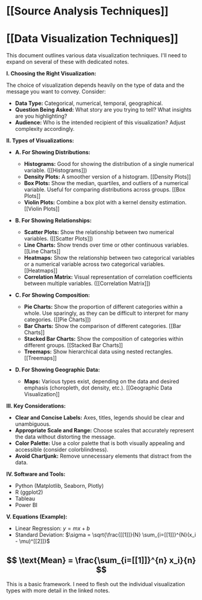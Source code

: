 # [[Source Analysis Techniques]]
# [[Data Visualization Techniques]]

This document outlines various data visualization techniques.  I'll need to expand on several of these with dedicated notes.

**I. Choosing the Right Visualization:**

The choice of visualization depends heavily on the type of data and the message you want to convey.  Consider:

* **Data Type:**  Categorical, numerical, temporal, geographical.
* **Question Being Asked:** What story are you trying to tell?  What insights are you highlighting?
* **Audience:**  Who is the intended recipient of this visualization?  Adjust complexity accordingly.

**II.  Types of Visualizations:**

* **A. For Showing Distributions:**
    * **Histograms:**  Good for showing the distribution of a single numerical variable.  ([[Histograms]])
    * **Density Plots:**  A smoother version of a histogram. [[Density Plots]]
    * **Box Plots:** Show the median, quartiles, and outliers of a numerical variable. Useful for comparing distributions across groups. [[Box Plots]]
    * **Violin Plots:** Combine a box plot with a kernel density estimation.  [[Violin Plots]]

* **B. For Showing Relationships:**
    * **Scatter Plots:** Show the relationship between two numerical variables.  ([[Scatter Plots]])
    * **Line Charts:** Show trends over time or other continuous variables. [[Line Charts]]
    * **Heatmaps:** Show the relationship between two categorical variables or a numerical variable across two categorical variables. [[Heatmaps]]
    * **Correlation Matrix:**  Visual representation of correlation coefficients between multiple variables.  ([[Correlation Matrix]])

* **C. For Showing Composition:**
    * **Pie Charts:** Show the proportion of different categories within a whole.  Use sparingly, as they can be difficult to interpret for many categories.  ([[Pie Charts]])
    * **Bar Charts:** Show the comparison of different categories.  [[Bar Charts]]
    * **Stacked Bar Charts:**  Show the composition of categories within different groups. [[Stacked Bar Charts]]
    * **Treemaps:** Show hierarchical data using nested rectangles. [[Treemaps]]

* **D. For Showing Geographic Data:**
    * **Maps:**  Various types exist, depending on the data and desired emphasis (choropleth, dot density, etc.). [[Geographic Data Visualization]]


**III.  Key Considerations:**

* **Clear and Concise Labels:** Axes, titles, legends should be clear and unambiguous.
* **Appropriate Scale and Range:** Choose scales that accurately represent the data without distorting the message.
* **Color Palette:** Use a color palette that is both visually appealing and accessible (consider colorblindness).
* **Avoid Chartjunk:** Remove unnecessary elements that distract from the data.

**IV.  Software and Tools:**

* Python (Matplotlib, Seaborn, Plotly)
* R (ggplot2)
* Tableau
* Power BI


**V. Equations (Example):**

* Linear Regression:  $y = mx + b$
* Standard Deviation:  $\sigma = \sqrt{\frac{[[1]]}{N} \sum_{i=[[1]]}^{N}(x_i - \mu)^[[2]]}$

## $$ \text{Mean} = \frac{\sum_{i=[[1]]}^{n} x_i}{n} $$

This is a basic framework.  I need to flesh out the individual visualization types with more detail in the linked notes.
